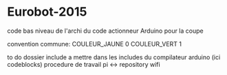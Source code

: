 # Eurobot-2015
code bas niveau de l'archi du code actionneur Arduino pour la coupe


convention commune:
 COULEUR_JAUNE 0
 COULEUR_VERT  1


to do
dossier include a mettre dans les includes du compilateur arduino (ici codeblocks) 
procedure de travail pi <-> repository wifi
